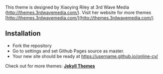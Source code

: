 This theme is designed by Xiaoying Riley at 3rd Wave Media (http://themes.3rdwavemedia.com/). Visit her website for more themes [http://themes.3rdwavemedia.com/](http://themes.3rdwavemedia.com/)

## Installation
* Fork the repository
* Go to settings and set Github Pages source as master.
* Your new site should be ready at https://username.github.io/online-cv/


Check out for more themes: [**Jekyll Themes**](http://jekyll-themes.com)
